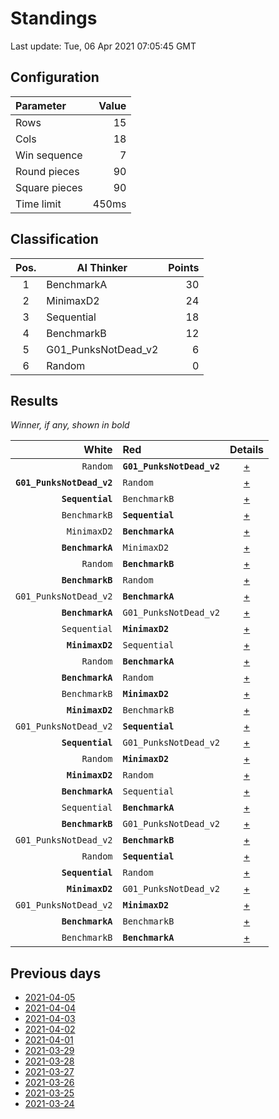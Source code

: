 # Standings

Last update: Tue, 06 Apr 2021 07:05:45 GMT

## Configuration

| Parameter      | Value             |
|:-------------- | ----------------: |
| Rows          | 15        |
| Cols          | 18        |
| Win sequence  | 7 |
| Round pieces  | 90  |
| Square pieces | 90 |
| Time limit    | 450ms     |

## Classification

| Pos. | AI Thinker | Points |
|:----:| ---------- | -----: |
| 1 | BenchmarkA | 30 |
| 2 | MinimaxD2 | 24 |
| 3 | Sequential | 18 |
| 4 | BenchmarkB | 12 |
| 5 | G01_PunksNotDead_v2 | 6 |
| 6 | Random | 0 |

## Results

_Winner, if any, shown in bold_

| White |   Red   | Details |
| -----:|:------- | :-----: |
| `Random` | **`G01_PunksNotDead_v2`** | [+](results/RandomvsG01_PunksNotDead_v2.txt) |
| **`G01_PunksNotDead_v2`** | `Random` | [+](results/G01_PunksNotDead_v2vsRandom.txt) |
| **`Sequential`** | `BenchmarkB` | [+](results/SequentialvsBenchmarkB.txt) |
| `BenchmarkB` | **`Sequential`** | [+](results/BenchmarkBvsSequential.txt) |
| `MinimaxD2` | **`BenchmarkA`** | [+](results/MinimaxD2vsBenchmarkA.txt) |
| **`BenchmarkA`** | `MinimaxD2` | [+](results/BenchmarkAvsMinimaxD2.txt) |
| `Random` | **`BenchmarkB`** | [+](results/RandomvsBenchmarkB.txt) |
| **`BenchmarkB`** | `Random` | [+](results/BenchmarkBvsRandom.txt) |
| `G01_PunksNotDead_v2` | **`BenchmarkA`** | [+](results/G01_PunksNotDead_v2vsBenchmarkA.txt) |
| **`BenchmarkA`** | `G01_PunksNotDead_v2` | [+](results/BenchmarkAvsG01_PunksNotDead_v2.txt) |
| `Sequential` | **`MinimaxD2`** | [+](results/SequentialvsMinimaxD2.txt) |
| **`MinimaxD2`** | `Sequential` | [+](results/MinimaxD2vsSequential.txt) |
| `Random` | **`BenchmarkA`** | [+](results/RandomvsBenchmarkA.txt) |
| **`BenchmarkA`** | `Random` | [+](results/BenchmarkAvsRandom.txt) |
| `BenchmarkB` | **`MinimaxD2`** | [+](results/BenchmarkBvsMinimaxD2.txt) |
| **`MinimaxD2`** | `BenchmarkB` | [+](results/MinimaxD2vsBenchmarkB.txt) |
| `G01_PunksNotDead_v2` | **`Sequential`** | [+](results/G01_PunksNotDead_v2vsSequential.txt) |
| **`Sequential`** | `G01_PunksNotDead_v2` | [+](results/SequentialvsG01_PunksNotDead_v2.txt) |
| `Random` | **`MinimaxD2`** | [+](results/RandomvsMinimaxD2.txt) |
| **`MinimaxD2`** | `Random` | [+](results/MinimaxD2vsRandom.txt) |
| **`BenchmarkA`** | `Sequential` | [+](results/BenchmarkAvsSequential.txt) |
| `Sequential` | **`BenchmarkA`** | [+](results/SequentialvsBenchmarkA.txt) |
| **`BenchmarkB`** | `G01_PunksNotDead_v2` | [+](results/BenchmarkBvsG01_PunksNotDead_v2.txt) |
| `G01_PunksNotDead_v2` | **`BenchmarkB`** | [+](results/G01_PunksNotDead_v2vsBenchmarkB.txt) |
| `Random` | **`Sequential`** | [+](results/RandomvsSequential.txt) |
| **`Sequential`** | `Random` | [+](results/SequentialvsRandom.txt) |
| **`MinimaxD2`** | `G01_PunksNotDead_v2` | [+](results/MinimaxD2vsG01_PunksNotDead_v2.txt) |
| `G01_PunksNotDead_v2` | **`MinimaxD2`** | [+](results/G01_PunksNotDead_v2vsMinimaxD2.txt) |
| **`BenchmarkA`** | `BenchmarkB` | [+](results/BenchmarkAvsBenchmarkB.txt) |
| `BenchmarkB` | **`BenchmarkA`** | [+](results/BenchmarkBvsBenchmarkA.txt) |

## Previous days

* [2021-04-05](../2021-04-05/standings.md)
* [2021-04-04](../2021-04-04/standings.md)
* [2021-04-03](../2021-04-03/standings.md)
* [2021-04-02](../2021-04-02/standings.md)
* [2021-04-01](../2021-04-01/standings.md)
* [2021-03-29](../2021-03-29/standings.md)
* [2021-03-28](../2021-03-28/standings.md)
* [2021-03-27](../2021-03-27/standings.md)
* [2021-03-26](../2021-03-26/standings.md)
* [2021-03-25](../2021-03-25/standings.md)
* [2021-03-24](../2021-03-24/standings.md)

